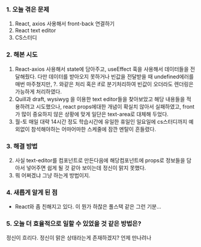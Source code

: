 
### **1. 오늘 겪은 문제**

1.  React, axios 사용해서 front-back 연결하기
2. React text editor
3. CS스터디


### **2. 해본 시도**
1. React-axios 사용해서 state에 담아주고, useEffect 훅을 사용해서 데이터들을 전달해줬다. 다만 데이터를 받아오지 못하거나 빈값을 전달받을 때 undefined에러를 매번 마주쳤지만, ?. 와같은 처리 혹은 if로 분기처리하여 빈값이 오더라도 렌더링은 가능하게 처리하였다.
2. Quill과 draft, wysiwyg 을 이용한 text editor들을 찾아보았고 해당 내용들을 적용하려고 시도했으나, react props에대한 개념이 확실치 않아서 실패하였고, front가 많이 중요하지 않은 상황에 맞게 일단은 text-area로 대체해 두었다.
3. 월-토 매일 대략 14시간 정도 학습시간에 유일한 휴일인 일요일에 cs스터디까지 예외없이 참석해야하는 어마어마한 스케줄에 잠깐 멘탈이 흔들렸다.


### **3. 해결 방법**
2. 사실 text-editor를 컴포넌트로 만든다음에 해당컴포넌트에 props로 정보들을 담아서 넣어주면 쉽게 될 것 같아 보이는데 정신이 맑지 못했다.
3. 뭐 어쩌겠냐 그냥 하는게 방법이지.

### **4. 새롭게 알게 된 점**
-  React와 좀 친해지고 있다. 이 뭔가 하찮은 풀스택 같은 그런 기분...


### **5. 오늘 더 효율적으로 일할 수 있었을 것 같은 방법은?**
정신이 흐리다. 정신이 맑은 상태라는게 존재하겠지? 언제 만나려나